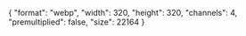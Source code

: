 {
  "format": "webp",
  "width": 320,
  "height": 320,
  "channels": 4,
  "premultiplied": false,
  "size": 22164
}